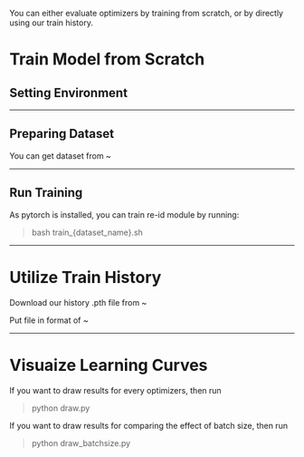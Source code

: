 You can either evaluate optimizers by training from scratch, or by directly using our train history.
# Train Model from Scratch
## Setting Environment

---

## Preparing Dataset
You can get dataset from ~

---

## Run Training
As pytorch is installed, you can train re-id module by running:

> bash train_{dataset_name}.sh
---

# Utilize Train History
Download our history .pth file from ~

Put file in format of ~

---
# Visuaize Learning Curves
If you want to draw results for every optimizers, then run

> python draw.py

If you want to draw results for comparing the effect of batch size, then run

> python draw_batchsize.py
